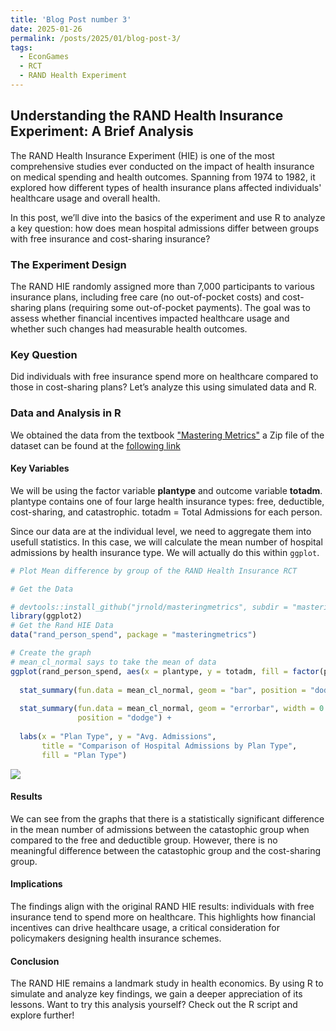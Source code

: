 ```yaml
---
title: 'Blog Post number 3'
date: 2025-01-26
permalink: /posts/2025/01/blog-post-3/
tags:
  - EconGames
  - RCT
  - RAND Health Experiment
---
```


## Understanding the RAND Health Insurance Experiment: A Brief Analysis

The RAND Health Insurance Experiment (HIE) is one of the most comprehensive studies ever conducted on the impact of health insurance on medical spending and health outcomes. Spanning from 1974 to 1982, it explored how different types of health insurance plans affected individuals' healthcare usage and overall health.

In this post, we’ll dive into the basics of the experiment and use R to analyze a key question: how does mean hospital admissions differ between groups with free insurance and cost-sharing insurance?

### The Experiment Design
The RAND HIE randomly assigned more than 7,000 participants to various insurance plans, including free care (no out-of-pocket costs) and cost-sharing plans (requiring some out-of-pocket payments). The goal was to assess whether financial incentives impacted healthcare usage and whether such changes had measurable health outcomes.

### Key Question
Did individuals with free insurance spend more on healthcare compared to those in cost-sharing plans? Let’s analyze this using simulated data and R.

### Data and Analysis in R
We obtained the data from the textbook ["Mastering Metrics"](https://www.masteringmetrics.com/) a Zip file of the dataset can be found at the [following link](https://www.masteringmetrics.com/resources/)

#### Key Variables
We will be using the factor variable __plantype__ and outcome variable __totadm__.
plantype contains one of four large health insurance types: free, deductible, cost-sharing, and catastrophic.
totadm = Total Admissions for each person. 

Since our data are at the individual level, we need to aggregate them into usefull statistics. In this case, we will calculate the mean number of hospital admissions by health insurance type. We will actually do this within `ggplot`.

```r
# Plot Mean difference by group of the RAND Health Insurance RCT

# Get the Data

# devtools::install_github("jrnold/masteringmetrics", subdir = "masteringmetrics")
library(ggplot2)
# Get the Rand HIE Data
data("rand_person_spend", package = "masteringmetrics")

# Create the graph
# mean_cl_normal says to take the mean of data
ggplot(rand_person_spend, aes(x = plantype, y = totadm, fill = factor(plantype))) +
  
  stat_summary(fun.data = mean_cl_normal, geom = "bar", position = "dodge") +
  
  stat_summary(fun.data = mean_cl_normal, geom = "errorbar", width = 0.2, 
               position = "dodge") +
  
  labs(x = "Plan Type", y = "Avg. Admissions", 
       title = "Comparison of Hospital Admissions by Plan Type", 
       fill = "Plan Type")
```
![](https://prof-fernandez.github.io/files/randimage.jpg)

#### Results
We can see from the graphs that there is a statistically significant difference in the mean number of admissions between the catastophic group when compared to the free and deductible group. However, there is no meaningful difference between the catastophic group and the cost-sharing group.

#### Implications
The findings align with the original RAND HIE results: individuals with free insurance tend to spend more on healthcare. This highlights how financial incentives can drive healthcare usage, a critical consideration for policymakers designing health insurance schemes.

#### Conclusion
The RAND HIE remains a landmark study in health economics. By using R to simulate and analyze key findings, we gain a deeper appreciation of its lessons. Want to try this analysis yourself? Check out the R script and explore further!


